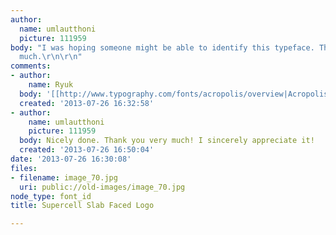 ```yaml
---
author:
  name: umlautthoni
  picture: 111959
body: "I was hoping someone might be able to identify this typeface. Thank you very
  much.\r\n\r\n"
comments:
- author:
    name: Ryuk
  body: '[[http://www.typography.com/fonts/acropolis/overview|Acropolis]]'
  created: '2013-07-26 16:32:58'
- author:
    name: umlautthoni
    picture: 111959
  body: Nicely done. Thank you very much! I sincerely appreciate it!
  created: '2013-07-26 16:50:04'
date: '2013-07-26 16:30:08'
files:
- filename: image_70.jpg
  uri: public://old-images/image_70.jpg
node_type: font_id
title: Supercell Slab Faced Logo

---
```

